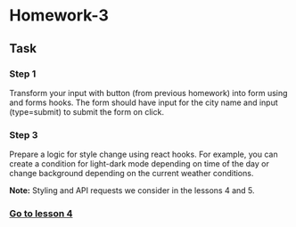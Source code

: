 # Homework-3
## Task
### Step 1
Transform your input with button (from previous homework) into form using  and forms hooks. The form should have input for the city name and  input (type=submit) to submit the form on click. 

### Step 3
Prepare a logic for style change using react hooks. For example, you can create a condition for light-dark mode depending on time of the day or change background depending on the current weather conditions. 

**Note:** Styling and API requests we consider in the  lessons 4 and 5.
 
### [Go to lesson 4](../../Lesson-4)
